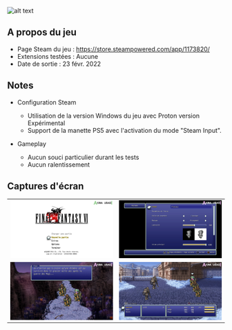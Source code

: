 ![alt text](https://raw.githubusercontent.com/AkinaUsagiAi/Steam-Proton-Tools-and-Datas/main/Final_Fantasy_VI_Pixel_Remaster/banniere.jpg)

## A propos du jeu

- Page Steam du jeu : https://store.steampowered.com/app/1173820/
- Extensions testées : Aucune
- Date de sortie : 23 févr. 2022

## Notes

- Configuration Steam
  - Utilisation de la version Windows du jeu avec Proton version Expérimental
  - Support de la manette PS5 avec l'activation du mode "Steam Input".

- Gameplay
  - Aucun souci particulier durant les tests
  - Aucun ralentissement

## Captures d'écran

<table>
  <tr>
    <td><img src="https://raw.githubusercontent.com/AkinaUsagiAi/Steam-Proton-Outils-Astuces/main/Final_Fantasy_VI_Pixel_Remaster/capture-1.jpg" /></td>
    <td><img src="https://raw.githubusercontent.com/AkinaUsagiAi/Steam-Proton-Outils-Astuces/main/Final_Fantasy_VI_Pixel_Remaster/capture-2.jpg" /></td>
  </tr>
  <tr>
    <td><img src="https://raw.githubusercontent.com/AkinaUsagiAi/Steam-Proton-Outils-Astuces/main/Final_Fantasy_VI_Pixel_Remaster/capture-3.jpg" /></td>
    <td><img src="https://raw.githubusercontent.com/AkinaUsagiAi/Steam-Proton-Outils-Astuces/main/Final_Fantasy_VI_Pixel_Remaster/capture-4.jpg" /></td>
  </tr>
</table>


